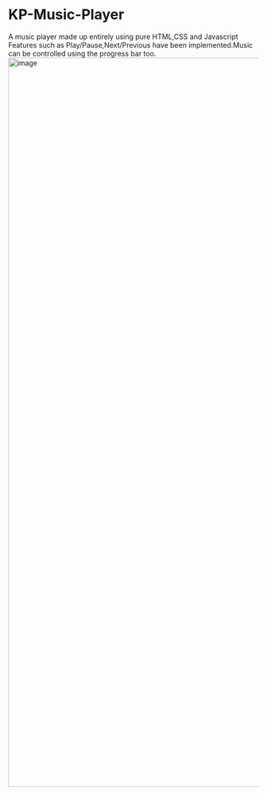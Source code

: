 # KP-Music-Player
A music player made up entirely using pure HTML,CSS and Javascript
Features such as Play/Pause,Next/Previous have been implemented.Music can be controlled using the progress bar too.
<img width="1469" alt="image" src="https://github.com/kpandey24/KP-Music-Player/assets/123436796/74b2cd4b-c38d-44b8-abac-446c48f988cb">
